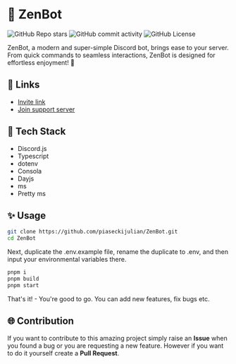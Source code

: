 # 🚀 ZenBot

![GitHub Repo stars](https://img.shields.io/github/stars/piaseckijulian/ZenBot?style=for-the-badge)
![GitHub commit activity](https://img.shields.io/github/commit-activity/t/piaseckijulian/ZenBot?style=for-the-badge)
![GitHub License](https://img.shields.io/github/license/piaseckijulian/ZenBot?style=for-the-badge)

ZenBot, a modern and super-simple Discord bot, brings ease to your server. From quick commands to seamless interactions, ZenBot is designed for effortless enjoyment! 🚀

## 🔗 Links

- [Invite link](https://discord.com/api/oauth2/authorize?client_id=988405560858771537&permissions=8&scope=bot)
- [Join support server](https://discord.gg/wrd5u2xCHn)

## 📐 Tech Stack

- Discord.js
- Typescript
- dotenv
- Consola
- Dayjs
- ms
- Pretty ms

## ✨ Usage

```bash
git clone https://github.com/piaseckijulian/ZenBot.git
cd ZenBot
```

Next, duplicate the .env.example file, rename the duplicate to .env, and then input your environmental variables there.

```bash
pnpm i
pnpm build
pnpm start
```

That's it! - You're good to go. You can add new features, fix bugs etc.

## 🌐 Contribution

If you want to contribute to this amazing project simply raise an **Issue** when you found a bug or you are requesting a new feature. However if you want to do it yourself create a **Pull Request**.
